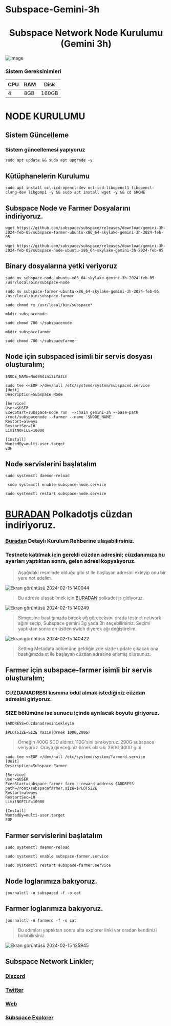 # Subspace-Gemini-3h

# <h1 align="center">Subspace Network Node Kurulumu (Gemini 3h)

  
 ![image](https://user-images.githubusercontent.com/107190154/191179355-ac1b6ff1-095b-4937-8f2c-8578c0774345.gif)

### Sistem Gereksinimleri 

|CPU | RAM  | Disk  | 
|----|------|----------|
|   4| 8GB  | 160GB     |

  
# NODE KURULUMU
  
## Sistem Güncelleme
  
### Sistem güncellemesi yapıyoruz
```
sudo apt update && sudo apt upgrade -y
```
  
## Kütüphanelerin Kurulumu
```
sudo apt install ocl-icd-opencl-dev ocl-icd-libopencl1 libopencl-clang-dev libgomp1 -y && sudo apt install wget -y && cd $HOME
```
## Subspace Node ve Farmer Dosyalarını indiriyoruz.
```
wget https://github.com/subspace/subspace/releases/download/gemini-3h-2024-feb-05/subspace-farmer-ubuntu-x86_64-skylake-gemini-3h-2024-feb-05
```
```
wget https://github.com/subspace/subspace/releases/download/gemini-3h-2024-feb-05/subspace-node-ubuntu-x86_64-skylake-gemini-3h-2024-feb-05
```
## Binary dosyalarına yetki veriyoruz
```
sudo mv subspace-node-ubuntu-x86_64-skylake-gemini-3h-2024-feb-05 /usr/local/bin/subspace-node
```
```
sudo mv subspace-farmer-ubuntu-x86_64-skylake-gemini-3h-2024-feb-05 /usr/local/bin/subspace-farmer
```
```
sudo chmod +x /usr/local/bin/subspace*
```
```
mkdir subspacenode
```
```
sudo chmod 700 ~/subspacenode
```
```
mkdir subspacefarmer
```
```
sudo chmod 700 ~/subspacefarmer
```

##  Node için subspaced isimli bir servis dosyası oluşturalım;

```
$NODE_NAME=NodeAdınızıYazın
```
```
sudo tee <<EOF >/dev/null /etc/systemd/system/subspaced.service
[Unit]
Description=Subspace Node

[Service]
User=$USER
ExecStart=subspace-node run  --chain gemini-3h --base-path /root/subspacenode --farmer --name '$NODE_NAME'
Restart=always
RestartSec=10
LimitNOFILE=10000

[Install]
WantedBy=multi-user.target
EOF
``` 
  
## Node servislerini başlatalım
```
sudo systemctl daemon-reload
```
```
 sudo systemctl enable subspace-node.service
```
```
sudo systemctl restart subspace-node.service
```
# [BURADAN](https://chrome.google.com/webstore/detail/polkadot%7Bjs%7D-extension/mopnmbcafieddcagagdcbnhejhlodfdd) Polkadotjs cüzdan indiriyoruz.

### [Buradan](https://coinhunterstr.com/polkadot-cuzdan-nasil-olusturulur-2/) Detaylı Kurulum Rehberine ulaşabilirsiniz.

### Testnete katılmak için gerekli cüzdan adresini; cüzdanımıza bu ayarları yaptıktan sonra, gelen adresi kopyalıyoruz.

> Aşağıdaki resminde olduğu gibi st ile başlayan adresini ekleyip onu bir yere not edelim.

![Ekran görüntüsü 2024-02-15 140044](https://github.com/CoinHuntersTR/Subspace-Gemini-3h/assets/111747226/e1451b1a-07b6-46c1-8dc9-9a1819fb6e96)

> Bu adrese ulaşabilmek için [BURADAN](https://polkadot.js.org/apps/) polkadot js gidiyoruz.

![Ekran görüntüsü 2024-02-15 140249](https://github.com/CoinHuntersTR/Subspace-Gemini-3h/assets/111747226/17bf69f8-cad4-4635-8e0e-b30ff09e55c9)

> Simgesine bastığınızda birçok ağ göreceksini orada testnet network ağını seçip, Subspace gemini 3g yada 3h seçebilirsiniz. Seçimi yaptıktan sonra en üstten swich diyerek ağı değiştirelim.

![Ekran görüntüsü 2024-02-15 140422](https://github.com/CoinHuntersTR/Subspace-Gemini-3h/assets/111747226/c99a09f6-5276-4d83-a735-ba755dd2cb6b)

> Setting Metadata bölümüne geldiğinizde sizde update çıkacak ona bastığınızda st ile başlayan cüzdan adresine erişmiş olursunuz.

## Farmer için subspace-farmer isimli bir servis oluşturalım;
  
### CUZDANADRESI kısmına ödül almak istediğiniz cüzdan adresini giriyoruz. 
### SIZE bölümüne ise sunucu içinde ayrılacak boyutu giriyoruz. 
```
$ADDRESS=Cüzdanadresiniekleyin
```
```
$PLOTSIZE=SIZE Yazın(Örnek 100G,200G)
```
> Örneğin 400G SDD aldınız 110G'sini bırakıyoruz. 290G subspace veriyoruz. Oraya gireceğiniz örnek olarak: 290G,300G gibi 

 ```
sudo tee <<EOF >/dev/null /etc/systemd/system/farmerd.service
[Unit]
Description=Subspace Farmer

[Service]
User=$USER
ExecStart=subspace-farmer farm --reward-address $ADDRESS path=/root/subspacefarmer,size=$PLOTSIZE
Restart=always
RestartSec=10
LimitNOFILE=10000

[Install]
WantedBy=multi-user.target
EOF
```
## Farmer servislerini başlatalım
```
sudo systemctl daemon-reload
```
```
sudo systemctl enable subspace-farmer.service
```
```
sudo systemctl restart subspace-farmer.service
```  
## Node loglarımıza bakıyoruz.
```
journalctl -u subspaced -f -o cat
```  

## Farmer loglarımıza bakıyoruz.
```
journalctl -u farmerd -f -o cat
```  
> Bu adımları yaptıktan sonra alta explorer linki var oradan kendinizi bulabilirsiniz.

![Ekran görüntüsü 2024-02-15 135945](https://github.com/CoinHuntersTR/Subspace-Gemini-3h/assets/111747226/abd5edaa-bacf-4484-8fb7-92d99b1615f7)

 ## Subspace Network Linkler;
  
### [Discord](https://discord.gg/subspace-network)
### [Twitter](https://twitter.com/NetworkSubspace)
### [Web](https://subspace.network/)
### [Subspace Explorer](https://telemetry.subspace.network/#list/0x0c121c75f4ef450f40619e1fca9d1e8e7fbabc42c895bc4790801e85d5a91c34)
 
 
